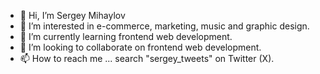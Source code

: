 - 👋 Hi, I’m Sergey Mihaylov
- 👀 I’m interested in e-commerce, marketing, music and graphic design.
- 🌱 I’m currently learning frontend web development.
- 💞️ I’m looking to collaborate on frontend web development.
- 📫 How to reach me ... search "sergey_tweets" on Twitter (X).

<!---
sergey-mihaylov/sergey-mihaylov is a ✨ special ✨ repository because its `README.md` (this file) appears on your GitHub profile.
You can click the Preview link to take a look at your changes.
--->
